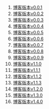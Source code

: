 <!--
 * @Descripttion: 博客版本导航
 * @Author: tom-z(spirit108@foxmail.com)
 * @Date: 2020-08-21 21:26:58
 * @LastEditors: tom-z(spirit108@foxmail.com)
 * @LastEditTime: 2020-10-20 23:33:58
-->
1. [博客版本v0.0.1](./1811/181000.md)
2. [博客版本v0.0.2](./1811/181101.md)
3. [博客版本v0.0.3](./1811/181104.md)
4. [博客版本v0.0.4](./1811/181105.md)
5. [博客版本v0.0.5](./1811/181107.md)
6. [博客版本v0.0.6](./1902/190201.md)
7. [博客版本v0.0.7](./1904/190401.md)
8. [博客版本v0.0.8](./1904/190402.md)
9. [博客版本v0.0.9](./1904/190403.md)
10. [博客版本v1.1.0](./1905/190501.md)
11. [博客版本v1.1.1](./1905/190502.md)
12. [博客版本v1.1.2](./2002/200201.md)
13. [博客版本v1.1.3](./2002/200202.md)
14. [博客版本v1.2.0](./2004/200401.md)
15. [博客版本v1.3.0](./2008/200801.md)
16. [博客版本v1.4.0](./2010/201001.md)
